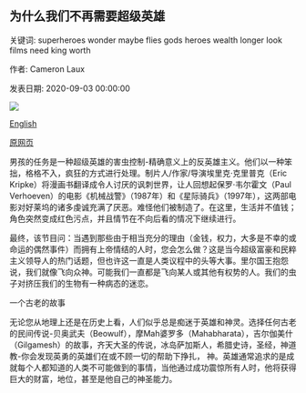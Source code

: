 ## 为什么我们不再需要超级英雄

关键词: superheroes wonder maybe flies gods heroes wealth longer look films need king worth

作者: Cameron Laux

发表日期: 2020-09-03 00:00:00

![](https://ychef.files.bbci.co.uk/live/624x351/p08qfkzt.jpg)

[English](Why%20we%20no%20longer%20need%20superheroes.md)

[原网页](https://www.bbc.com/culture/article/20200903-why-we-no-longer-need-superheroes)

男孩的任务是一种超级英雄的害虫控制-精确意义上的反英雄主义。他们以一种笨拙，格格不入，疯狂的方式进行处理。制片人/作家/导演埃里克·克里普克（Eric Kripke）将漫画书翻译成令人讨厌的讽刺世界，让人回想起保罗·韦尔霍文（Paul Verhoeven）的电影《机械战警》（1987年）和《星际骑兵》（1997年），这两部电影对好莱坞的诸多虔诚充满了厌恶。难怪他们被制造了。在这里，生活并不值钱；角色突然变成红色污点，并且情节在不向后看的情况下继续进行。

最终，该节目问：当遇到那些由于相当充分的理由（金钱，权力，大多是不幸的或命运的偶然事件）而拥有上帝情结的人时，您会怎么做？这是当今超级富豪和民粹主义领导人的热门话题，但也许这一直是人类议程中的头等大事。里尔国王抱怨说，我们就像飞向众神。可能我们一直都是飞向某人或其他有权势的人。我们的虫子对挤压我们的生物有一种病态的迷恋。

一个古老的故事

无论您从地理上还是在历史上看，人们似乎总是痴迷于英雄和神灵。选择任何古老的民间传说-贝奥武夫（Beowulf），摩Mah婆罗多（Mahabharata），吉尔伽美什（Gilgamesh）的故事，齐天大圣的传说，冰岛萨加斯人，希腊史诗，圣经，神道教-你会发现英勇的英雄们在或不顾一切的帮助下挣扎， 神。英雄通常追求的是成就每个人都知道的人类不可能做到的事情，当他通过成功震惊所有人时，他将获得巨大的财富，地位，甚至是他自己的神圣能力。